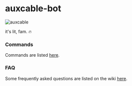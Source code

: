 # auxcable-bot

![auxcable](http://i.imgur.com/rW3yPPk.png)

it's lit, fam. :fire:

### Commands

Commands are listed [here](https://github.com/SexualRhinoceros/MusicBot/wiki/Commands "Commands list").

### FAQ

Some frequently asked questions are listed on the wiki [here](https://github.com/SexualRhinoceros/MusicBot/wiki/FAQ "Wiki").
